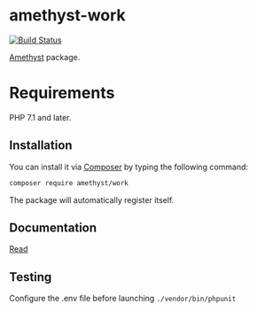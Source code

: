 # amethyst-work

[![Build Status](https://travis-ci.org/amethyst-php/work.svg?branch=master)](https://travis-ci.org/amethyst-php/work)

[Amethyst](https://github.com/amethyst-php/amethyst) package.

# Requirements

PHP 7.1 and later.

## Installation

You can install it via [Composer](https://getcomposer.org/) by typing the following command:

```bash
composer require amethyst/work
```

The package will automatically register itself.

## Documentation

[Read](docs/index.md)

## Testing

Configure the .env file before launching `./vendor/bin/phpunit`
